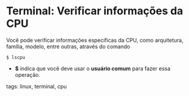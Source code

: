 # Terminal: Verificar informações da CPU


Você pode verificar informações específicas da CPU, como arquitetura, família, modelo, entre outras, através do comando 

```
$ lscpu
```

- **$** indica que você deve usar o **usuário comum** para fazer essa operação.

tags: linux, terminal, cpu

